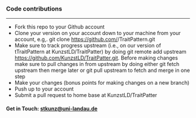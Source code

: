 ### Code contributions
---

- Fork this repo to your Github account
- Clone your version on your account down to your machine from your account, 
  e.g,. git clone 
  https://github.com/<yourgithubusername>/TraitPattern.git
- Make sure to track progress upstream (i.e., on our version of tTraitPattern at KunzstLD/TraitPatter) by doing 
  git remote add upstream https://github.com/KunzstLD/TraitPatter.git. 
  Before making changes make sure to pull changes in from upstream by doing either git fetch upstream 
  then merge later or git pull upstream to fetch and merge in one step
- Make your changes (bonus points for making changes on a new branch)
- Push up to your account
- Submit a pull request to home base at KunzstLD/TraitPatter

#### Get in Touch: stkunz@uni-landau.de